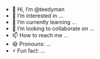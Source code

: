 - 👋 Hi, I’m @teedyman
- 👀 I’m interested in ...
- 🌱 I’m currently learning ...
- 💞️ I’m looking to collaborate on ...
- 📫 How to reach me ...
- 😄 Pronouns: ...
- ⚡ Fun fact: ...

<!---
teedyman/teedyman is a ✨ special ✨ repository because its `README.md` (this file) appears on your GitHub profile.
You can click the Preview link to take a look at your changes.
--->
